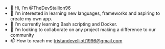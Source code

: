 - 👋 Hi, I’m @TheDevStallion96
- 👀 I’m interested in learning new languages, frameworks and aspiring to create my own app.
- 🌱 I’m currently learning Bash scripting and Docker.
- 💞️ I’m looking to collaborate on any project making a difference to our community
- 📫 How to reach me tristandevelliott1996@gmail.com

<i class="fab fa-js"></i>       <!-- JavaScript -->
<i class="fab fa-python"></i>   <!-- Python -->
<i class="fab fa-java"></i>     <!-- Java -->
<i class="fab fa-microsoft"></i><!-- C# (Represented by Microsoft) -->
<i class="fab fa-node-js"></i>  <!-- TypeScript (Node.js logo as a close substitute) -->
<i class="fab fa-swift"></i>    <!-- Swift -->
<i class="fab fa-github"></i>   <!-- Go (often associated with GitHub where it was developed) -->
<i class="fab fa-kotlin"></i>   <!-- Kotlin -->
<i class="fab fa-rust"></i>     <!-- Rust -->
<i class="fab fa-ruby"></i>     <!-- Ruby -->

<!---
TheDevStallion96/TheDevStallion96 is a ✨ special ✨ repository because its `README.md` (this file) appears on your GitHub profile.
You can click the Preview link to take a look at your changes.
--->

